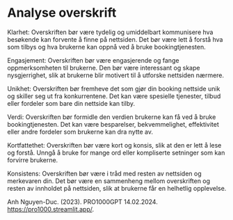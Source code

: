 # Analyse overskrift

Klarhet: Overskriften bør være tydelig og umiddelbart kommunisere hva besøkende kan forvente å finne på nettsiden. Det bør være lett å forstå hva som tilbys og hva brukerne kan oppnå ved å bruke bookingtjenesten.

Engasjement: Overskriften bør være engasjerende og fange oppmerksomheten til brukerne. Den bør være interessant og skape nysgjerrighet, slik at brukerne blir motivert til å utforske nettsiden nærmere.

Unikhet: Overskriften bør fremheve det som gjør din booking nettside unik og skiller seg ut fra konkurrentene. Det kan være spesielle tjenester, tilbud eller fordeler som bare din nettside kan tilby.

Verdi: Overskriften bør formidle den verdien brukerne kan få ved å bruke bookingtjenesten. Det kan være besparelser, bekvemmelighet, effektivitet eller andre fordeler som brukerne kan dra nytte av.

Kortfattethet: Overskriften bør være kort og konsis, slik at den er lett å lese og forstå. Unngå å bruke for mange ord eller kompliserte setninger som kan forvirre brukerne.

Konsistens: Overskriften bør være i tråd med resten av nettsiden og merkevaren din. Det bør være en sammenheng mellom overskriften og resten av innholdet på nettsiden, slik at brukerne får en helhetlig opplevelse.

Anh Nguyen-Duc. (2023). PRO1000GPT 14.02.2024.
https://pro1000.streamlit.app/.
